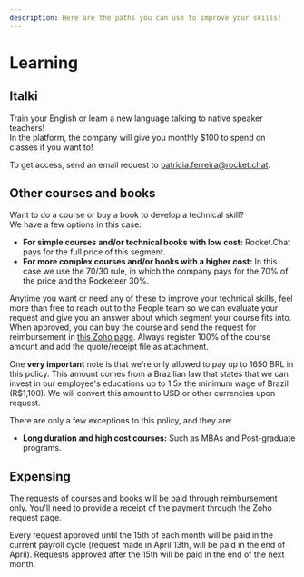 ```yaml
---
description: Here are the paths you can use to improve your skills!
---
```


# Learning

## Italki

Train your English or learn a new language talking to native speaker teachers!  
In the platform, the company will give you monthly $100 to spend on classes if you want to!

To get access, send an email request to patricia.ferreira@rocket.chat.

## Other courses and books

Want to do a course or buy a book to develop a technical skill?  
We have a few options in this case:

* **For simple courses and/or technical books with low cost:** Rocket.Chat pays for the full price of this segment. 
* **For more complex courses and/or books with a higher cost:** In this case we use the 70/30 rule, in which the company pays for the 70% of the price and the Rocketeer 30%.

Anytime you want or need any of these to improve your technical skills, feel more than free to reach out to the People team so we can evaluate your request and give you an answer about which segment your course fits into. When approved, you can buy the course and send the request for reimbursement in [this Zoho page](https://people.zoho.com/rocketchat/zp#compensation/form/listview-formId:524549000001045001/viewId:524549000001045003). Always register 100% of the course amount and add the quote/receipt file as attachment.

One **very important** note is that we're only allowed to pay up to 1650 BRL in this policy. This amount comes from a Brazilian law that states that we can invest in our employee's educations up to 1.5x the minimum wage of Brazil \(R$1,100\). We will convert this amount to USD or other currencies upon request.

There are only a few exceptions to this policy, and they are:

* **Long duration and high cost courses:** Such as MBAs and Post-graduate programs.

## Expensing

The requests of courses and books will be paid through reimbursement only. You'll need to provide a receipt of the payment through the Zoho request page.

Every request approved until the 15th of each month will be paid in the current payroll cycle \(request made in April 13th, will be paid in the end of April\). Requests approved after the 15th will be paid in the end of the next month.

